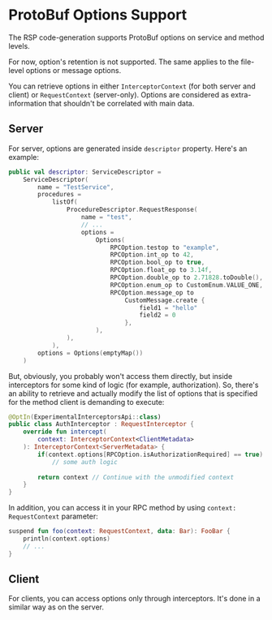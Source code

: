 # ProtoBuf Options Support

The RSP code-generation supports ProtoBuf options on service and method levels.

<note>
For now, option's retention is not supported. The same applies to the file-level options or
message options.
</note>

You can retrieve options in either `InterceptorContext` (for both server and client) or `RequestContext` (server-only).
Options are considered as extra-information that shouldn't be correlated with main data.

## Server

For server, options are generated inside `descriptor` property. Here's an example:

```Kotlin
public val descriptor: ServiceDescriptor =
    ServiceDescriptor(
        name = "TestService",
        procedures =
            listOf(
                ProcedureDescriptor.RequestResponse(
                    name = "test",
                    // ...
                    options =
                        Options(
                            RPCOption.testop to "example",
                            RPCOption.int_op to 42,
                            RPCOption.bool_op to true,
                            RPCOption.float_op to 3.14f,
                            RPCOption.double_op to 2.71828.toDouble(),
                            RPCOption.enum_op to CustomEnum.VALUE_ONE,
                            RPCOption.message_op to
                                CustomMessage.create {
                                    field1 = "hello"
                                    field2 = 0
                                },
                        ),
                ),
            ),
        options = Options(emptyMap())
    )

```
But, obviously, you probably won't access them directly, but inside interceptors
for some kind of logic (for example, authorization). So, there's an ability to retrieve
and actually modify the list of options that is specified for the method client is demanding to execute:
```Kotlin
@OptIn(ExperimentalInterceptorsApi::class)
public class AuthInterceptor : RequestInterceptor {
    override fun intercept(
        context: InterceptorContext<ClientMetadata>
    ): InterceptorContext<ServerMetadata> {
        if(context.options[RPCOption.isAuthorizationRequired] == true)
            // some auth logic
            
        return context // Continue with the unmodified context
    }
}
```
In addition, you can access it in your RPC method by using `context: RequestContext` parameter:
```Kotlin
suspend fun foo(context: RequestContext, data: Bar): FooBar {
    println(context.options)
    // ...
}
```

## Client
For clients, you can access options only through interceptors. It's done in a similar way as on the server.

